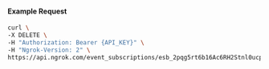 <!-- Code generated for API Clients. DO NOT EDIT. -->

#### Example Request

```bash
curl \
-X DELETE \
-H "Authorization: Bearer {API_KEY}" \
-H "Ngrok-Version: 2" \
https://api.ngrok.com/event_subscriptions/esb_2pqg5rt6b16Ac6RH2Stnl0ucpQc/sources/ip_policy_updated.v0
```
